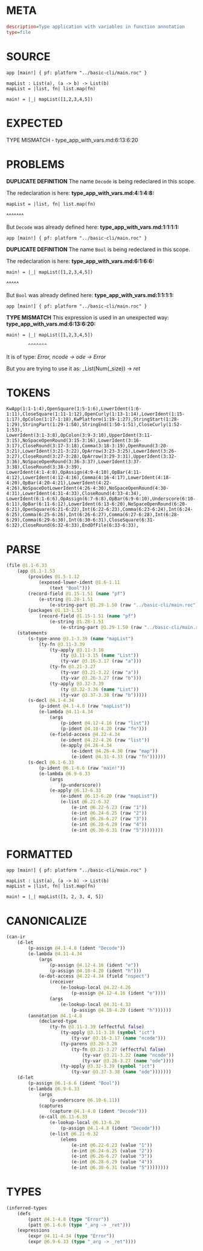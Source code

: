 # META
~~~ini
description=Type application with variables in function annotation
type=file
~~~
# SOURCE
~~~roc
app [main!] { pf: platform "../basic-cli/main.roc" }

mapList : List(a), (a -> b) -> List(b)
mapList = |list, fn| list.map(fn)

main! = |_| mapList([1,2,3,4,5])
~~~
# EXPECTED
TYPE MISMATCH - type_app_with_vars.md:6:13:6:20
# PROBLEMS
**DUPLICATE DEFINITION**
The name `Decode` is being redeclared in this scope.

The redeclaration is here:
**type_app_with_vars.md:4:1:4:8:**
```roc
mapList = |list, fn| list.map(fn)
```
^^^^^^^

But `Decode` was already defined here:
**type_app_with_vars.md:1:1:1:1:**
```roc
app [main!] { pf: platform "../basic-cli/main.roc" }
```



**DUPLICATE DEFINITION**
The name `Bool` is being redeclared in this scope.

The redeclaration is here:
**type_app_with_vars.md:6:1:6:6:**
```roc
main! = |_| mapList([1,2,3,4,5])
```
^^^^^

But `Bool` was already defined here:
**type_app_with_vars.md:1:1:1:1:**
```roc
app [main!] { pf: platform "../basic-cli/main.roc" }
```



**TYPE MISMATCH**
This expression is used in an unexpected way:
**type_app_with_vars.md:6:13:6:20:**
```roc
main! = |_| mapList([1,2,3,4,5])
```
            ^^^^^^^

It is of type:
    _Error, ncode -> ode -> Error_

But you are trying to use it as:
    _List(Num(_size)) -> _ret_

# TOKENS
~~~zig
KwApp(1:1-1:4),OpenSquare(1:5-1:6),LowerIdent(1:6-1:11),CloseSquare(1:11-1:12),OpenCurly(1:13-1:14),LowerIdent(1:15-1:17),OpColon(1:17-1:18),KwPlatform(1:19-1:27),StringStart(1:28-1:29),StringPart(1:29-1:50),StringEnd(1:50-1:51),CloseCurly(1:52-1:53),
LowerIdent(3:1-3:8),OpColon(3:9-3:10),UpperIdent(3:11-3:15),NoSpaceOpenRound(3:15-3:16),LowerIdent(3:16-3:17),CloseRound(3:17-3:18),Comma(3:18-3:19),OpenRound(3:20-3:21),LowerIdent(3:21-3:22),OpArrow(3:23-3:25),LowerIdent(3:26-3:27),CloseRound(3:27-3:28),OpArrow(3:29-3:31),UpperIdent(3:32-3:36),NoSpaceOpenRound(3:36-3:37),LowerIdent(3:37-3:38),CloseRound(3:38-3:39),
LowerIdent(4:1-4:8),OpAssign(4:9-4:10),OpBar(4:11-4:12),LowerIdent(4:12-4:16),Comma(4:16-4:17),LowerIdent(4:18-4:20),OpBar(4:20-4:21),LowerIdent(4:22-4:26),NoSpaceDotLowerIdent(4:26-4:30),NoSpaceOpenRound(4:30-4:31),LowerIdent(4:31-4:33),CloseRound(4:33-4:34),
LowerIdent(6:1-6:6),OpAssign(6:7-6:8),OpBar(6:9-6:10),Underscore(6:10-6:11),OpBar(6:11-6:12),LowerIdent(6:13-6:20),NoSpaceOpenRound(6:20-6:21),OpenSquare(6:21-6:22),Int(6:22-6:23),Comma(6:23-6:24),Int(6:24-6:25),Comma(6:25-6:26),Int(6:26-6:27),Comma(6:27-6:28),Int(6:28-6:29),Comma(6:29-6:30),Int(6:30-6:31),CloseSquare(6:31-6:32),CloseRound(6:32-6:33),EndOfFile(6:33-6:33),
~~~
# PARSE
~~~clojure
(file @1.1-6.33
	(app @1.1-1.53
		(provides @1.5-1.12
			(exposed-lower-ident @1.6-1.11
				(text "Bool")))
		(record-field @1.15-1.51 (name "pf")
			(e-string @1.28-1.51
				(e-string-part @1.29-1.50 (raw "../basic-cli/main.roc"))))
		(packages @1.13-1.53
			(record-field @1.15-1.51 (name "pf")
				(e-string @1.28-1.51
					(e-string-part @1.29-1.50 (raw "../basic-cli/main.roc"))))))
	(statements
		(s-type-anno @3.1-3.39 (name "mapList")
			(ty-fn @3.11-3.39
				(ty-apply @3.11-3.18
					(ty @3.11-3.15 (name "List"))
					(ty-var @3.16-3.17 (raw "a")))
				(ty-fn @3.21-3.27
					(ty-var @3.21-3.22 (raw "a"))
					(ty-var @3.26-3.27 (raw "b")))
				(ty-apply @3.32-3.39
					(ty @3.32-3.36 (name "List"))
					(ty-var @3.37-3.38 (raw "b")))))
		(s-decl @4.1-4.34
			(p-ident @4.1-4.8 (raw "mapList"))
			(e-lambda @4.11-4.34
				(args
					(p-ident @4.12-4.16 (raw "list"))
					(p-ident @4.18-4.20 (raw "fn")))
				(e-field-access @4.22-4.34
					(e-ident @4.22-4.26 (raw "list"))
					(e-apply @4.26-4.34
						(e-ident @4.26-4.30 (raw "map"))
						(e-ident @4.31-4.33 (raw "fn"))))))
		(s-decl @6.1-6.33
			(p-ident @6.1-6.6 (raw "main!"))
			(e-lambda @6.9-6.33
				(args
					(p-underscore))
				(e-apply @6.13-6.33
					(e-ident @6.13-6.20 (raw "mapList"))
					(e-list @6.21-6.32
						(e-int @6.22-6.23 (raw "1"))
						(e-int @6.24-6.25 (raw "2"))
						(e-int @6.26-6.27 (raw "3"))
						(e-int @6.28-6.29 (raw "4"))
						(e-int @6.30-6.31 (raw "5"))))))))
~~~
# FORMATTED
~~~roc
app [main!] { pf: platform "../basic-cli/main.roc" }

mapList : List(a), (a -> b) -> List(b)
mapList = |list, fn| list.map(fn)

main! = |_| mapList([1, 2, 3, 4, 5])
~~~
# CANONICALIZE
~~~clojure
(can-ir
	(d-let
		(p-assign @4.1-4.8 (ident "Decode"))
		(e-lambda @4.11-4.34
			(args
				(p-assign @4.12-4.16 (ident "e"))
				(p-assign @4.18-4.20 (ident "h")))
			(e-dot-access @4.22-4.34 (field "nspect")
				(receiver
					(e-lookup-local @4.22-4.26
						(p-assign @4.12-4.16 (ident "e"))))
				(args
					(e-lookup-local @4.31-4.33
						(p-assign @4.18-4.20 (ident "h"))))))
		(annotation @4.1-4.8
			(declared-type
				(ty-fn @3.11-3.39 (effectful false)
					(ty-apply @3.11-3.18 (symbol "ict")
						(ty-var @3.16-3.17 (name "ncode")))
					(ty-parens @3.20-3.28
						(ty-fn @3.21-3.27 (effectful false)
							(ty-var @3.21-3.22 (name "ncode"))
							(ty-var @3.26-3.27 (name "ode"))))
					(ty-apply @3.32-3.39 (symbol "ict")
						(ty-var @3.37-3.38 (name "ode")))))))
	(d-let
		(p-assign @6.1-6.6 (ident "Bool"))
		(e-lambda @6.9-6.33
			(args
				(p-underscore @6.10-6.11))
			(captures
				(capture @4.1-4.8 (ident "Decode")))
			(e-call @6.13-6.33
				(e-lookup-local @6.13-6.20
					(p-assign @4.1-4.8 (ident "Decode")))
				(e-list @6.21-6.32
					(elems
						(e-int @6.22-6.23 (value "1"))
						(e-int @6.24-6.25 (value "2"))
						(e-int @6.26-6.27 (value "3"))
						(e-int @6.28-6.29 (value "4"))
						(e-int @6.30-6.31 (value "5"))))))))
~~~
# TYPES
~~~clojure
(inferred-types
	(defs
		(patt @4.1-4.8 (type "Error"))
		(patt @6.1-6.6 (type "_arg -> _ret")))
	(expressions
		(expr @4.11-4.34 (type "Error"))
		(expr @6.9-6.33 (type "_arg -> _ret"))))
~~~
